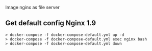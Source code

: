 Image nginx as file server

## Get default config Nginx 1.9
```
> docker-compose -f docker-compose-default.yml up -d
> docker-compose -f docker-compose-default.yml exec nginx bash
> docker-compose -f docker-compose-default.yml down
```
